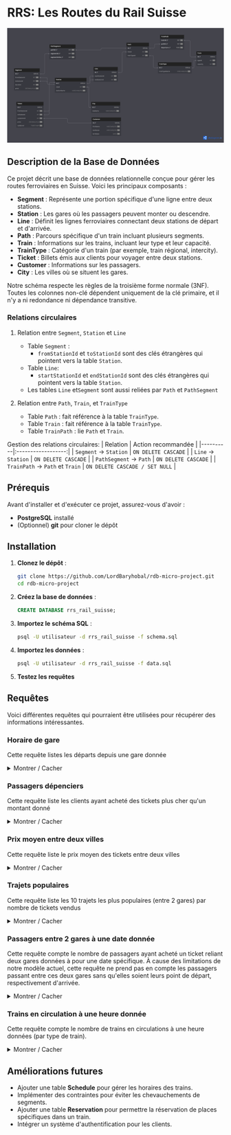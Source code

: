 # RRS: Les Routes du Rail Suisse

<p align="center">
  <img src="diagram.png">
</p>

## Description de la Base de Données

Ce projet décrit une base de données relationnelle conçue pour gérer les routes ferroviaires en Suisse. Voici les principaux composants :

- **Segment** : Représente une portion spécifique d'une ligne entre deux stations.
- **Station** : Les gares où les passagers peuvent monter ou descendre.
- **Line** : Définit les lignes ferroviaires connectant deux stations de départ et d'arrivée.
- **Path** : Parcours spécifique d'un train incluant plusieurs segments.
- **Train** : Informations sur les trains, incluant leur type et leur capacité.
- **TrainType** : Catégorie d'un train (par exemple, train régional, intercity).
- **Ticket** : Billets émis aux clients pour voyager entre deux stations.
- **Customer** : Informations sur les passagers.
- **City** : Les villes où se situent les gares.

Notre schéma respecte les règles de la troisième forme normale (3NF). Toutes les colonnes non-clé dépendent uniquement de la clé primaire, et il n'y a ni redondance ni dépendance transitive.

### Relations circulaires
1. Relation entre `Segment`, `Station` et `Line`
    - Table `Segment` :
      - `fromStationId` et `toStationId` sont des clés étrangères qui pointent vers la table `Station`.
    - Table `Line`:
      - `startStationId` et `endStationId` sont des clés étrangères qui pointent vers la table `Station`.
    - Les tables `Line` et`Segment` sont aussi reliées par `Path` et `PathSegment`

2. Relation entre `Path`, `Train`, et `TrainType`
    - Table `Path` : fait référence à la table `TrainType`.
    - Table `Train` : fait référence à la table `TrainType`.
    - Table `TrainPath` : lie `Path` et `Train`.

Gestion des relations circulaires:
| Relation | Action recommandée |
|----------|:------------------:|
| `Segment` → `Station` | `ON DELETE CASCADE` |
| `Line` → `Station` |  `ON DELETE CASCADE` |
| `PathSegment` → `Path` | `ON DELETE CASCADE` |
| `TrainPath` → `Path` et `Train` | `ON DELETE CASCADE / SET NULL` |

## Prérequis
Avant d'installer et d'exécuter ce projet, assurez-vous d'avoir :

- **PostgreSQL** installé
- (Optionnel) **git** pour cloner le dépôt

## Installation
1. **Clonez le dépôt** :
   ```bash
   git clone https://github.com/LordBaryhobal/rdb-micro-project.git
   cd rdb-micro-project
   ```
2. **Créez la base de données** :
   ```sql
   CREATE DATABASE rrs_rail_suisse;
   ```
3. **Importez le schéma SQL** :
    ```bash
    psql -U utilisateur -d rrs_rail_suisse -f schema.sql
    ```
4. **Importez les données** :
    ```bash
    psql -U utilisateur -d rrs_rail_suisse -f data.sql
    ```
5. **Testez les requêtes**

## Requêtes
Voici différentes requêtes qui pourraient être utilisées pour récupérer des informations intéressantes.

### Horaire de gare
Cette requête listes les départs depuis une gare donnée

<details>
<summary>Montrer / Cacher</summary>

```sql
SELECT 
    s.stationName,
    tp.departure,
    tt.trainTypeName
FROM Station s
JOIN Segment seg ON s.id = seg.fromStationId
JOIN PathSegment ps ON seg.id = ps.segmentId
JOIN Path p ON ps.pathId = p.id
JOIN TrainPath tp ON p.id = tp.pathId
JOIN Train t ON tp.trainId = t.id
JOIN TrainType tt ON t.typeId = tt.id
WHERE s.id = 1  -- Replace with station ID
ORDER BY tp.departure;
```
</details>

### Passagers dépenciers
Cette requête liste les clients ayant acheté des tickets plus cher qu'un montant donné

<details>
<summary>Montrer / Cacher</summary>

```sql
SELECT DISTINCT 
    c.firstName,
    c.lastName,
    t.price
FROM Customer c
JOIN Ticket t ON c.id = t.customerId
WHERE t.price > 100.00  -- Replace with desired price
ORDER BY t.price DESC;
```
</details>

### Prix moyen entre deux villes
Cette requête liste le prix moyen des tickets entre deux villes

<details>
<summary>Montrer / Cacher</summary>

```sql
SELECT 
    c1.cityName as from_city,
    c2.cityName as to_city,
    ROUND(AVG(t.price), 2) as avg_ticket_price
FROM Ticket t
JOIN Station s1 ON t.fromStationId = s1.id
JOIN Station s2 ON t.toStationId = s2.id
JOIN City c1 ON s1.cityId = c1.id
JOIN City c2 ON s2.cityId = c2.id
GROUP BY c1.cityName, c2.cityName;
```
</details>

### Trajets populaires
Cette requête liste les 10 trajets les plus populaires (entre 2 gares) par nombre de tickets vendus

<details>
<summary>Montrer / Cacher</summary>

```sql
SELECT 
    s1.stationName as from_station,
    s2.stationName as to_station,
    COUNT(*) as ticket_count
FROM Ticket t
JOIN Station s1 ON t.fromStationId = s1.id
JOIN Station s2 ON t.toStationId = s2.id
GROUP BY s1.stationName, s2.stationName
ORDER BY ticket_count DESC
LIMIT 10;
```
</details>

### Passagers entre 2 gares à une date donnée
Cette requête compte le nombre de passagers ayant acheté un ticket reliant deux gares données à pour une date spécifique. À cause des limitations de notre modèle actuel, cette requête ne prend pas en compte les passagers passant entre ces deux gares sans qu'elles soient leurs point de départ, respectivement d'arrivée.

<details>
<summary>Montrer / Cacher</summary>

```sql
SELECT 
    COUNT(DISTINCT t.customerId) as total_passengers,
    s_from.stationName as from_station,
    s_to.stationName as to_station
FROM Ticket t
LEFT JOIN Station s_from ON t.fromStationId = s_from.id
LEFT JOIN Station s_to ON t.toStationId = s_to.id
WHERE '2024-12-31'::DATE BETWEEN DATE(t.validUntil) - INTERVAL '1 day'
                             AND DATE(t.validUntil)  -- Replace with your date
  AND t.fromStationId = 1  -- departure station
  AND t.toStationId = 3    -- arrival station
GROUP BY s_from.stationName, s_to.stationName;
```
</details>

### Trains en circulation à une heure donnée
Cette requête compte le nombre de trains en circulations à une heure données (par type de train).

<details>
<summary>Montrer / Cacher</summary>

```sql
SELECT COUNT(*) AS trains, tt.trainTypeName
FROM Train AS t
JOIN TrainType AS tt ON tt.id=t.typeId
JOIN TrainPath AS tp ON tp.trainId=t.id
JOIN (
    SELECT p.id, SUM(s.duration) AS duration
    FROM Path AS p
    JOIN PathSegment AS ps ON ps.pathId=p.id
    JOIN Segment AS s ON s.id=ps.segmentId
    GROUP BY p.id
) AS temp ON temp.id=tp.pathId
WHERE '09:00:00' BETWEEN tp.departure AND tp.departure + (temp.duration * '1 minute'::INTERVAL)
GROUP BY tt.id;
```
</details>

## Améliorations futures
- Ajouter une table **Schedule** pour gérer les horaires des trains.
- Implémenter des contraintes pour éviter les chevauchements de segments.
- Ajouter une table **Reservation** pour permettre la réservation de places spécifiques dans un train.
- Intégrer un système d'authentification pour les clients.